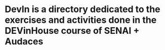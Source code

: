 # DevIn is a directory dedicated to the exercises and activities done in the DEVinHouse course of SENAI + Audaces
